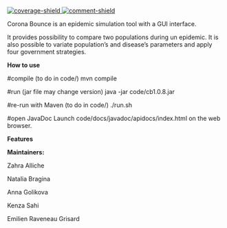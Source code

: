 [main]: https://gaufre.informatique.univ-paris-diderot.fr/raveneau/corona-bounce
[coverage-shield]: https://img.shields.io/badge/Coverage-31%25-yellow
[comment-shield]: https://img.shields.io/badge/Javadoc-100%25-brightgreen
[ ![coverage-shield][] ][main]
[ ![comment-shield][] ][main]

Corona Bounce is an epidemic simulation tool with a GUI interface.

It provides possibility to compare two populations during un epidemic. It is also possible to variate population’s and disease’s parameters and apply four government strategies.

**How to use**

#compile (to do in code/)
mvn compile

#run (jar file may change version)
java -jar code/cb1.0.8.jar

#re-run with Maven (to do in code/)
./run.sh

#open JavaDoc
Launch code/docs/javadoc/apidocs/index.html on the web browser.


**Features**


**Maintainers:**

Zahra Alliche

Natalia Bragina

Anna Golikova

Kenza Sahi

Emilien Raveneau Grisard
